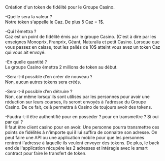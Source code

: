 Création d'un token de fidélité pour le Groupe Casino. 

-Quelle sera la valeur ?
<br>Notre token s'appelle le Caz. De plus 5 Caz = 1$.</br>

-Qui l’émettra ? 
<br>Caz est un point de fidélité émis par le groupe Casino. (C'est à dire par les enseignes Monoprix, Franprix, Géant, Naturalia et petit Casino.
Lorsque que vous passez en caisse, tout les paliés de 10$ atteint vous avez un token Caz qui vous ait envoyé.</br>

-En quelle quantité ?
<br>Le groupe Casino émettra 2 millions de token au début.</br>

-Sera-t-il possible d’en créer de nouveau ?
<br>Non, aucun autres tokens sera créés. </br>

-Sera-t-il possible d’en détruire ?
<br>Non, car même lorsqu'ils sont utilisés par les personnes pour avoir une réduction sur leurs courses, ils seront envoyés à l'adresse du Groupe Casino. 
De ce fait, celà permettra à Casino de toujours avoir des tokens.</br>

-Faudra-t-il être authentifié pour en posséder ? pour en transmettre ? Si oui par qui ?
<br>Il faut être client casino pour en avoir. Une personne pourra transmettre ces points de fidélités à n'importe qui il lui suffira de connaitre son adresse. 
On peut faire une API ou une application mobile pour que les personnes rentrent l'adresse à laquelle ils veulent envoyer des tokens. De plus, le back end 
de l'application récupére les 2 adresses et intéragie avec le smart contract pour faire le transfert de token.</br>

